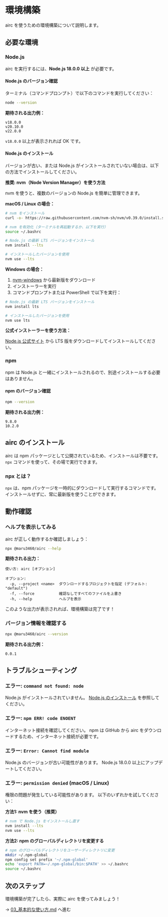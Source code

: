 # 環境構築

airc を使うための環境構築について説明します。

## 必要な環境

### Node.js

airc を実行するには、**Node.js 18.0.0 以上** が必要です。

#### Node.js のバージョン確認

ターミナル（コマンドプロンプト）で以下のコマンドを実行してください：

```bash
node --version
```

**期待される出力例：**
```
v18.0.0
v20.10.0
v22.0.0
```

`v18.0.0` 以上が表示されれば OK です。

#### Node.js のインストール

バージョンが古い、または Node.js がインストールされていない場合は、以下の方法でインストールしてください。

**推奨: nvm（Node Version Manager）を使う方法**

nvm を使うと、複数のバージョンの Node.js を簡単に管理できます。

**macOS / Linux の場合：**

```bash
# nvm をインストール
curl -o- https://raw.githubusercontent.com/nvm-sh/nvm/v0.39.0/install.sh | bash

# nvm を有効化（ターミナルを再起動するか、以下を実行）
source ~/.bashrc

# Node.js の最新 LTS バージョンをインストール
nvm install --lts

# インストールしたバージョンを使用
nvm use --lts
```

**Windows の場合：**

1. [nvm-windows](https://github.com/coreybutler/nvm-windows/releases) から最新版をダウンロード
2. インストーラーを実行
3. コマンドプロンプトまたは PowerShell で以下を実行：

```powershell
# Node.js の最新 LTS バージョンをインストール
nvm install lts

# インストールしたバージョンを使用
nvm use lts
```

**公式インストーラーを使う方法：**

[Node.js 公式サイト](https://nodejs.org/) から LTS 版をダウンロードしてインストールしてください。

### npm

npm は Node.js と一緒にインストールされるので、別途インストールする必要はありません。

#### npm のバージョン確認

```bash
npm --version
```

**期待される出力例：**
```
9.8.0
10.2.0
```

## airc のインストール

airc は npm パッケージとして公開されているため、インストールは不要です。
`npx` コマンドを使って、その場で実行できます。

### npx とは？

`npx` は、npm パッケージを一時的にダウンロードして実行するコマンドです。
インストールせずに、常に最新版を使うことができます。

## 動作確認

### ヘルプを表示してみる

airc が正しく動作するか確認しましょう：

```bash
npx @maru3460/airc --help
```

**期待される出力：**

```
使い方: airc [オプション]

オプション:
  -p, --project <name>  ダウンロードするプロジェクトを指定 (デフォルト: "default")
  -f, --force           確認なしですべてのファイルを上書き
  -h, --help            ヘルプを表示
```

このような出力が表示されれば、環境構築は完了です！

### バージョン情報を確認する

```bash
npx @maru3460/airc --version
```

**期待される出力例：**
```
0.0.1
```

## トラブルシューティング

### エラー: `command not found: node`

Node.js がインストールされていません。
[Node.js のインストール](#nodejs-のインストール) を参照してください。

### エラー: `npm ERR! code ENOENT`

インターネット接続を確認してください。
npm は GitHub から airc をダウンロードするため、インターネット接続が必要です。

### エラー: `Error: Cannot find module`

Node.js のバージョンが古い可能性があります。
Node.js 18.0.0 以上にアップデートしてください。

### エラー: `permission denied` (macOS / Linux)

権限の問題が発生している可能性があります。
以下のいずれかを試してください：

**方法1: nvm を使う（推奨）**
```bash
# nvm で Node.js をインストールし直す
nvm install --lts
nvm use --lts
```

**方法2: npm のグローバルディレクトリを変更する**
```bash
# npm のグローバルディレクトリをユーザーディレクトリに変更
mkdir ~/.npm-global
npm config set prefix '~/.npm-global'
echo 'export PATH=~/.npm-global/bin:$PATH' >> ~/.bashrc
source ~/.bashrc
```

## 次のステップ

環境構築が完了したら、実際に airc を使ってみましょう！

→ [03_基本的な使い方.md](03_基本的な使い方.md) へ進む
